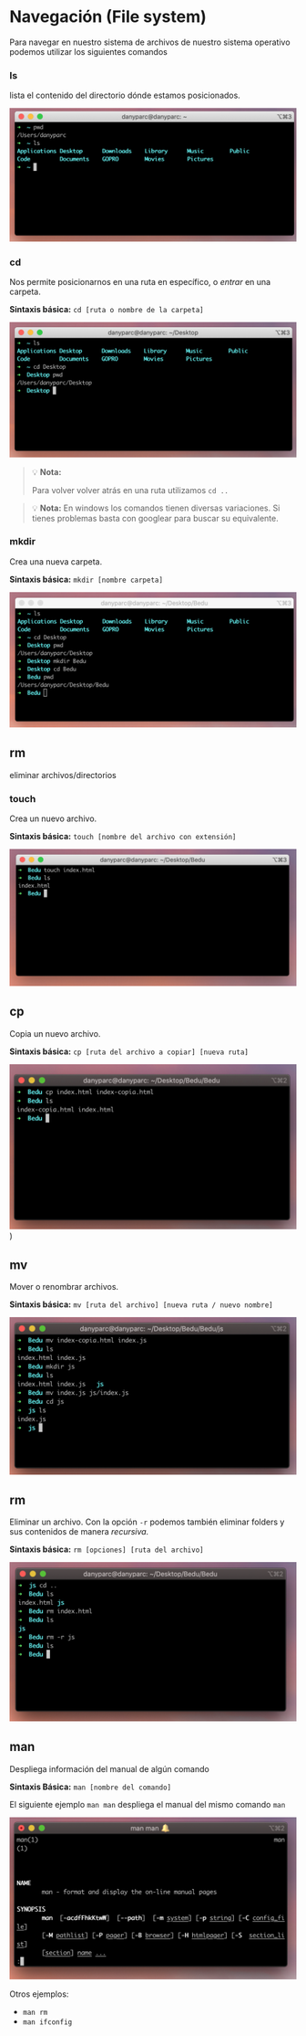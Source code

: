 # Navegación (File system)

Para navegar en nuestro sistema de archivos de nuestro sistema operativo podemos utilizar los siguientes comandos


### ls

lista el contenido del directorio dónde estamos posicionados.

![1](img/ls.png)

### cd

Nos permite posicionarnos en una ruta en específico, o *entrar* en una carpeta.

**Sintaxis básica:** `cd [ruta o nombre de la carpeta]`

![2](img/cd.png)

>💡 **Nota:**
>
>Para volver volver atrás en una ruta utilizamos `cd ..`

>💡 **Nota:**
>En windows los comandos tienen diversas variaciones. Si tienes problemas basta con googlear para buscar su equivalente.

### mkdir

Crea una nueva carpeta.

**Sintaxis básica:** `mkdir [nombre carpeta]`

![2](img/mkdir.png)

## rm

eliminar archivos/directorios

### touch

Crea un nuevo archivo.

**Sintaxis básica:** `touch [nombre del archivo con extensión]`

![2](img/tocuh.png)

## cp

Copia un nuevo archivo.

**Sintaxis básica:** `cp [ruta del archivo a copiar] [nueva ruta]`

![2](img/cp.png))

## mv

Mover o renombrar archivos.

**Sintaxis básica:** `mv [ruta del archivo] [nueva ruta / nuevo nombre]`

![2](img/mv.png)

## rm

Eliminar un archivo. Con la opción `-r` podemos también eliminar folders y sus contenidos de manera *recursiva.*

**Sintaxis básica:** `rm [opciones] [ruta del archivo]`

![2](img/rm.png)

## man

Despliega información del manual de algún comando

**Sintaxis Básica:** `man [nombre del comando]`

El siguiente ejemplo `man man` despliega el manual del mismo comando `man`

![2](img/man.png)

Otros ejemplos:

- `man rm`
- `man ifconfig`